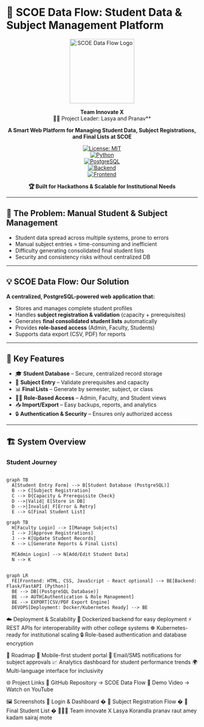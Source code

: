 # 🏫 SCOE Data Flow: Student Data & Subject Management Platform

<div align="center">

<img src="./src/assets/LOGO.jpg" alt="SCOE Data Flow Logo" height="170">

**Team Innovate X**  
👩‍💻 Project Leader: Lasya and Pranav**

**A Smart Web Platform for Managing Student Data, Subject Registrations, and Final Lists at SCOE**

[![License: MIT](https://img.shields.io/badge/License-MIT-yellow.svg)](https://opensource.org/licenses/MIT)  
[![Python](https://img.shields.io/badge/Python-3.9+-blue.svg)](https://www.python.org/)  
[![PostgreSQL](https://img.shields.io/badge/Database-PostgreSQL-blue.svg)](https://www.postgresql.org/)  
[![Backend](https://img.shields.io/badge/Backend-Flask%20%7C%20FastAPI-red.svg)](https://fastapi.tiangolo.com/)  
[![Frontend](https://img.shields.io/badge/Frontend-HTML%20%7C%20CSS%20%7C%20JS-green.svg)](https://developer.mozilla.org/)  

**🏆 Built for Hackathons & Scalable for Institutional Needs**

</div>

---

## 🚨 The Problem: Manual Student & Subject Management  

- Student data spread across multiple systems, prone to errors  
- Manual subject entries = time-consuming and inefficient  
- Difficulty generating consolidated final student lists  
- Security and consistency risks without centralized DB  

---

## 💡 SCOE Data Flow: Our Solution  

**A centralized, PostgreSQL-powered web application that:**
- Stores and manages complete student profiles  
- Handles **subject registration & validation** (capacity + prerequisites)  
- Generates **final consolidated student lists** automatically  
- Provides **role-based access** (Admin, Faculty, Students)  
- Supports data export (CSV, PDF) for reports  

---

## 🔑 Key Features  

- 🎓 **Student Database** – Secure, centralized record storage  
- 📝 **Subject Entry** – Validate prerequisites and capacity  
- 📊 **Final Lists** – Generate by semester, subject, or class  
- 👨‍🏫 **Role-Based Access** – Admin, Faculty, and Student views  
- 📥 **Import/Export** – Easy backups, reports, and analytics  
- 🔒 **Authentication & Security** – Ensures only authorized access  

---

## 🏗️ System Overview  

### Student Journey  
```mermaid

graph TB
  A[Student Entry Form] --> B[Student Database (PostgreSQL)]
  B --> C[Subject Registration]
  C --> D{Capacity & Prerequisite Check}
  D -->|Valid| E[Store in DB]
  D -->|Invalid| F[Error & Retry]
  E --> G[Final Student List]

```

```mermaid
graph TB
  H[Faculty Login] --> I[Manage Subjects]
  I --> J[Approve Registrations]
  J --> K[Update Student Records]
  K --> L[Generate Reports & Final Lists]

  M[Admin Login] --> N[Add/Edit Student Data]
  N --> K
```

```mermaid

graph LR
  FE[Frontend: HTML, CSS, JavaScript - React optional] --> BE[Backend: Flask/FastAPI (Python)]
  BE --> DB[(PostgreSQL Database)]
  BE --> AUTH[Authentication & Role Management]
  BE --> EXPORT[CSV/PDF Export Engine]
  DEVOPS[Deployment: Docker/Kubernetes Ready] --> BE

```

☁️ Deployment & Scalability
🚀 Dockerized backend for easy deployment
⚡ REST APIs for interoperability with other college systems
☸️ Kubernetes-ready for institutional scaling
🔒 Role-based authentication and database encryption

🔮 Roadmap
📱 Mobile-first student portal
🔔 Email/SMS notifications for subject approvals
📈 Analytics dashboard for student performance trends
🌍 Multi-language interface for inclusivity

🌐 Project Links
📂 GitHub Repository → SCOE Data Flow
🎥 Demo Video → Watch on YouTube

🖼️ Screenshots
🔹 Login & Dashboard
�
🔹 Subject Registration Flow
�
🔹 Final Student List
�
👨‍👩‍👧 Team innovate X
Lasya Korandla
pranav raut
amey kadam
sairaj mote
